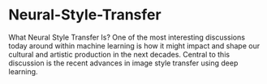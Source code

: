 # Neural-Style-Transfer
What Neural Style Transfer Is?
One of the most interesting discussions today around within machine learning is how it might impact and shape our cultural and artistic production in the next decades. Central to this discussion is the recent advances in image style transfer using deep learning.
